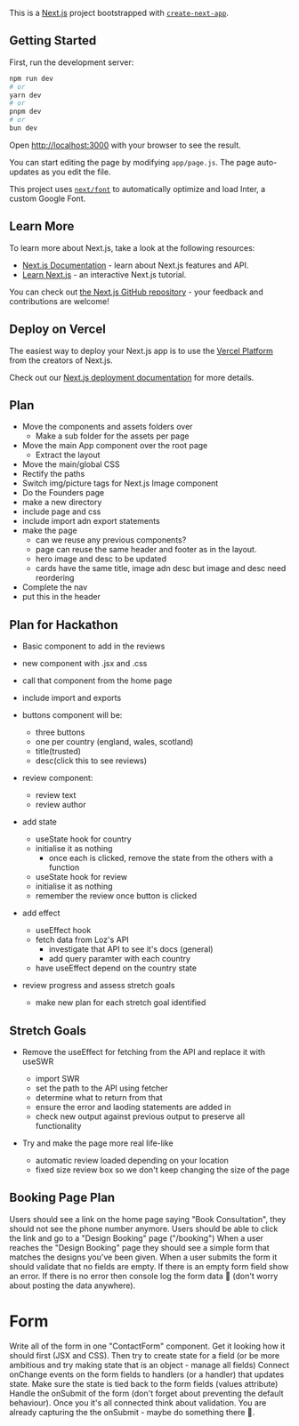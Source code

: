 This is a [Next.js](https://nextjs.org/) project bootstrapped with [`create-next-app`](https://github.com/vercel/next.js/tree/canary/packages/create-next-app).

## Getting Started

First, run the development server:

```bash
npm run dev
# or
yarn dev
# or
pnpm dev
# or
bun dev
```

Open [http://localhost:3000](http://localhost:3000) with your browser to see the result.

You can start editing the page by modifying `app/page.js`. The page auto-updates as you edit the file.

This project uses [`next/font`](https://nextjs.org/docs/basic-features/font-optimization) to automatically optimize and load Inter, a custom Google Font.

## Learn More

To learn more about Next.js, take a look at the following resources:

- [Next.js Documentation](https://nextjs.org/docs) - learn about Next.js features and API.
- [Learn Next.js](https://nextjs.org/learn) - an interactive Next.js tutorial.

You can check out [the Next.js GitHub repository](https://github.com/vercel/next.js/) - your feedback and contributions are welcome!

## Deploy on Vercel

The easiest way to deploy your Next.js app is to use the [Vercel Platform](https://vercel.com/new?utm_medium=default-template&filter=next.js&utm_source=create-next-app&utm_campaign=create-next-app-readme) from the creators of Next.js.

Check out our [Next.js deployment documentation](https://nextjs.org/docs/deployment) for more details.

## Plan

- Move the components and assets folders over
  - Make a sub folder for the assets per page
- Move the main App component over the root page
  - Extract the layout
- Move the main/global CSS
- Rectify the paths
- Switch img/picture tags for Next.js Image component
- Do the Founders page
- make a new directory
- include page and css
- include import adn export statements
- make the page
  - can we reuse any previous components?
  - page can reuse the same header and footer as in the layout.
  - hero image and desc to be updated
  - cards have the same title, image adn desc but image and desc need reordering
- Complete the nav
- put this in the header

## Plan for Hackathon

- Basic component to add in the reviews
- new component with .jsx and .css
- call that component from the home page
- include import and exports
- buttons component will be:
  - three buttons
  - one per country (england, wales, scotland)
  - title(trusted)
  - desc(click this to see reviews)
- review component:
  - review text
  - review author

- add state

  - useState hook for country
  - initialise it as nothing
    - once each is clicked, remove the state from the others with a function
  - useState hook for review
  - initialise it as nothing
  - remember the review once button is clicked

- add effect

  - useEffect hook
  - fetch data from Loz's API
    - investigate that API to see it's docs (general)
    - add query paramter with each country
  - have useEffect depend on the country state

- review progress and assess stretch goals
  - make new plan for each stretch goal identified

## Stretch Goals

- Remove the useEffect for fetching from the API and replace it with useSWR

  - import SWR
  - set the path to the API using fetcher
  - determine what to return from that
  - ensure the error and laoding statements are added in
  - check new output against previous output to preserve all functionality

- Try and make the page more real life-like
  - automatic review loaded depending on your location
  - fixed size review box so we don't keep changing the size of the page


## Booking Page Plan

Users should see a link on the home page saying "Book Consultation", they should not see the phone number anymore.
Users should be able to click the link and go to a "Design Booking" page ("/booking")
When a user reaches the "Design Booking" page they should see a simple form that matches the designs you've been given.
When a user submits the form it should validate that no fields are empty. 
If there is an empty form field show an error.
If there is no error then console log the form data 🙂 (don't worry about posting the data anywhere).

# Form

Write all of the form in one "ContactForm" component.
Get it looking how it should first (JSX and CSS).
Then try to create state for a field (or be more ambitious and try making state that is an object - manage all fields)
Connect onChange events on the form fields to handlers (or a handler) that updates state.
Make sure the state is tied back to the form fields (values attribute)
Handle the onSubmit of the form (don't forget about preventing the default behaviour). 
Once you it's all connected think about validation. You are already capturing the the onSubmit - maybe do something there 🙂.